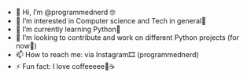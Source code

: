 - 👋 Hi, I’m @programmednerd 🤓
- 👀 I’m interested in Computer science and Tech in general👾
- 🌱 I’m currently learning Python🐍
- 💞️ I’m looking to contribute and work on different Python projects (for now🤫)
- 📫 How to reach me: via Instagram🎞️ (programmednerd)
- ⚡ Fun fact: I love coffeeeee🥰☕️
  
<!---
programmednerd/programmednerd is a ✨ special ✨ repository because its `README.md` (this file) appears on your GitHub profile.
You can click the Preview link to take a look at your changes.
--->
